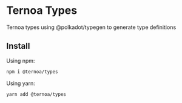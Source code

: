 # Ternoa Types

Ternoa types using @polkadot/typegen to generate type definitions

## Install

Using npm:

```bash
npm i @ternoa/types
```

Using yarn:

```bash
yarn add @ternoa/types
```
